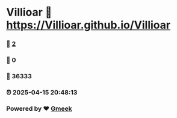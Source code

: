 # Villioar :link: https://Villioar.github.io/Villioar 
### :page_facing_up: [2](https://Villioar.github.io/Villioar/tag.html) 
### :speech_balloon: 0 
### :hibiscus: 36333 
### :alarm_clock: 2025-04-15 20:48:13 
### Powered by :heart: [Gmeek](https://github.com/Meekdai/Gmeek)
